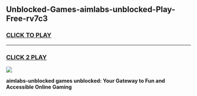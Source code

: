 
## Unblocked-Games-aimlabs-unblocked-Play-Free-rv7c3
<h3>
<a href="https://premium76.site?title=aimlabs-unblocked&ref=20M">CLICK TO PLAY</a></h3>
<hr>

<h3>
<a href="https://premium76.site?title=aimlabs-unblocked&ref=20M">CLICK 2 PLAY</a>
  
</h3>

<a href="https://premium76.site?title=aimlabs-unblocked&ref=19M"><img src="https://clearcache.store/games.png"></a>


**aimlabs-unblocked games unblocked: Your Gateway to Fun and Accessible Online Gaming**
